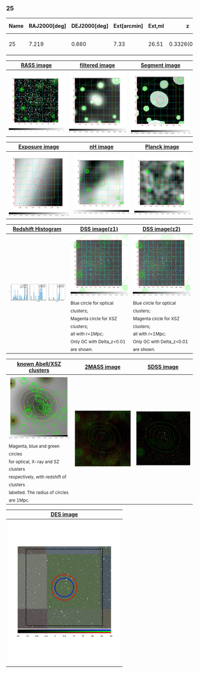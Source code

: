 <div STYLE="page-break-after: always;"></div>

### 25

|Name|RAJ2000[deg]|DEJ2000[deg] |Ext[arcmin]| Ext,ml | z | z_src| C|GC(XSZ,Delta_z<0.01)| GC(OPT,Delta_z<0.01)|GC| R_sig[arcmin] | R500[arcmin] | R500[Mpc]| CRsig[c/s] | CR500[c/s] |L500[1E44 erg/s]|F500[1E-12 erg/s/cm^2]| M500[1E14 Msun]|Tx[keV]|Cnt_sig|Beta|Rc[arcmin]|Comment|Alias|
|---|---|---|---|---|---|------|---|--------|---------|----------|---|---|---|---|---|---|---|---|---|---|---|---|---|---|
|25| 7.219| 0.660| 7.33| 26.51| 0.3326(0.008)| z1,| G| -| -| C, N, W| 12.212| 3.730| 1.069| 0.068(0.026)| 0.061(0.024)| 4.445(3.107)| 1.213(0.848)| 4.90(1.58)| 6.38(1.32)| 54.5| 0.607(-0.081+0.181)| 5.326(-0.930+1.722)| -| t370|

|[RASS image](../image/25/25_img.pdf)|[filtered image](../image/25/25_fil.pdf)|[Segment image](../image/25/25_seg.pdf)|
|-------------------|--------------------|-------------------|
| <img src="../image/25/25_img.png" width="300">  | <img src="../image/25/25_fil.png" width="300">   | <img src="../image/25/25_seg.png" width="300">  |

|[Exposure image](../image/25/25_mex.pdf)| [nH image](../image/25/25_nh.pdf)| [Planck image](../image/25/25_p.pdf)|
|-------------------|--------------------|-------------------|
|<img src="../image/25/25_mex.png" width="300">   | <img src="../image/25/25_nh.png" width="300">    | <img src="../image/25/25_p.png" width="300"> |

|[Redshift Histogram](../image/25/25_zg.pdf) | [DSS image(z1)](../image/25/25_dss_z1.pdf)      |  [DSS image(z2)](../image/25/25_dss_z2.pdf)    |
|-------------------|--------------------|-------------------|
|<img src="../image/25/25_zg.png" width="300"> |<img src="../image/25/25_dss_z1.png" width="300"> <sub><br>Blue circle for optical clusters; <br>Magenta circle for XSZ clusters; <br>all with r=1Mpc; <br>Only GC with Delta_z<0.01 are shown. </sub>| <img src="../image/25/25_dss_z2.png" width="300"><sub><br>Blue circle for optical clusters; <br>Magenta circle for XSZ clusters; <br>all with r=1Mpc; <br>Only GC with Delta_z<0.01 are shown. </sub> |

|[known Abell/XSZ clusters](../image/25/25_gc.pdf) | [2MASS image](../image/25/25_2mass.pdf)      |[SDSS image](../image/25/25_sdss.pdf)   |
|-------------------|-------------------|-------------------|
|<img src=../image/25/25_gc.png width="300"> <br><sub>Magenta, blue and green circles <br>for optical, X-ray and SZ clusters <br>respectively, with redshift of clusters <br>labelled. The radius of circles <br>are 1Mpc.</sub>|<img src="../image/25/25_2mass.png" width="300">  | <img src="../image/25/25_sdss.png" width="300">  |

|[DES image](../image/25/25_des.pdf)   |
|-------------------|
| <img src="../image/25/25_des.pdf" width="300">  |
